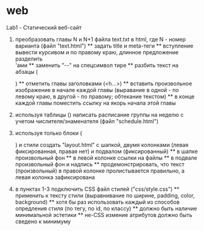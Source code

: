 # web
Lab1 - Статический веб-сайт

1. преобразовать главы N и N+1 файла text.txt в html, где N - номер варианта (файл "text.html")
** задать title и meta-теги
** вступление вывести курсивом и по правому краю, длинное предложение разделить <br>'ами
** заменить "--" на спецсимвол тире
** разбить текст на абзацы (<p>)
** отметить главы заголовками (<h...>)
** вставить произвольное изображение в начале каждой главы (выравание в одной - по левому краю, в другой - по правому; обтекание текстом)
** в конце каждой главы поместить ссылку на якорь начала этой главы

2. используя таблицы (<table>) написать расписание группы на неделю с учетом числителя/знаменателя (файл "schedule.html")

3. используя только блоки (<div>) и стили создать "layout.html" с шапкой, двумя колонками (левая фиксированная, правая нет) и подвалом (фиксированный)
** в шапке произвольный фон
** в левой колонке ссылки на файлы
** в подвале произвольный фон и надпись
** продемонстрировать, что текст (произвольный) в правой колонке пролистывается правильно, а левая колонка зафиксирована

4. в пунктах 1-3 подключить CSS файл стилей ("css/style.css")
** применить к тексту стили (выравнивание по ширине, padding, color, background)
** хотя бы раз использовать каждый из способов опредления стиля (по тегу, по id, по классу)
** должно быть наличие минимальной эстетики
** не-CSS измение атрибутов должно быть сведено к минимуму

